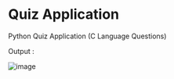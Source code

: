 




# Quiz Application
 Python Quiz Application (C Language Questions)


 Output : 

 
![image](https://github.com/user-attachments/assets/8e599980-87a0-4c17-9b16-c6076e21f684)

